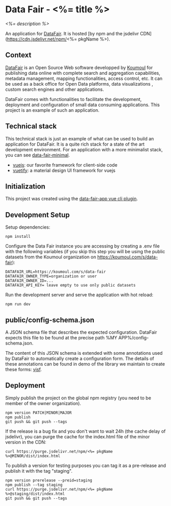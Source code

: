 # Data Fair - <%= title %>

*<%= description %>*

An application for [DataFair](https://koumoul-dev.github.io/data-fair/). It is hosted [by npm and the jsdelivr CDN](https://cdn.jsdelivr.net/npm/<%= pkgName %>).

## Context

[DataFair](https://koumoul-dev.github.io/data-fair/) is an Open Source Web software developped by [Koumoul](https://koumoul.com) for publishing data online with complete search and aggregation capabilities, metadata management, mapping functionalities, access control, etc. It can be used as a back office for Open Data platforms, data visualizations , custom search engines and other applications.

DataFair comes with functionalities to facilitate the development, deployment and configuration of small data consuming applications. This project is an example of such an application.

## Technical stack

This technical stack is just an example of what can be used to build an application for DataFair. It is a quite rich stack for a state of the art development environment. For an application with a more minimalist stack, you can see [data-fair-minimal](https://github.com/koumoul-dev/data-fair-minimal).

  - [vuejs](https://vuejs.org/): our favorite framework for client-side code
  - [vuetify](https://vuetifyjs.com/en/): a material design UI framework for vuejs

## Initialization

This project was created using the [ data-fair-app vue cli plugin](https://github.com/data-fair/vue-cli-plugin-app).

## Development Setup

Setup dependencies:

    npm install

Configure the Data Fair instance you are accessing by creating a .env file with the following variables (if you skip this step you will be using the public datasets from the Koumoul organization on https://koumoul.com/s/data-fair):

    DATAFAIR_URL=https://koumoul.com/s/data-fair
    DATAFAIR_OWNER_TYPE=organization or user
    DATAFAIR_OWNER_ID=...
    DATAFAIR_API_KEY= leave empty to use only public datasets

Run the development server and serve the application with hot reload:

    npm run dev

## public/config-schema.json

A JSON schema file that describes the expected configuration. DataFair expects this file to be found at the precise path %MY APP%/config-schema.json.

The content of this JSON schema is extended with some annotations used by DataFair to automatically create a configuration form. The details of these annotations can be found in demo of the library we maintain to create these forms:  [vjsf](https://koumoul-dev.github.io/vuetify-jsonschema-form/latest/).

## Deployment

Simply publish the project on the global npm registry (you need to be member of the owner organization).

    npm version PATCH|MINOR|MAJOR
    npm publish
    git push && git push --tags

If the release is a bug fix and you don't want to wait 24h (the cache delay of jsdelivr), you can purge the cache for the index.html file of the minor version in the CDN:

    curl https://purge.jsdelivr.net/npm/<%= pkgName %>@MINOR/dist/index.html

To publish a version for testing purposes you can tag it as a pre-release and publish it with the tag "staging".

    npm version prerelease --preid=staging
    npm publish --tag staging
    curl https://purge.jsdelivr.net/npm/<%= pkgName %>@staging/dist/index.html
    git push && git push --tags
